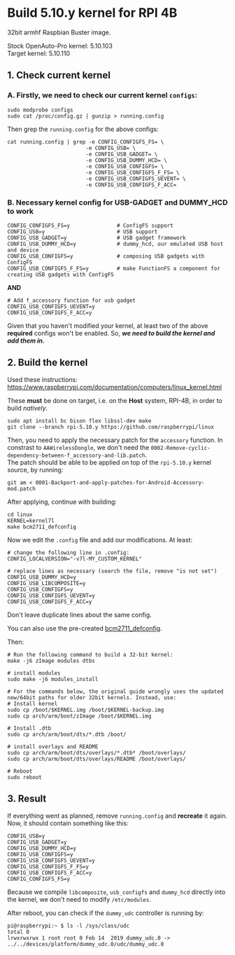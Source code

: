 # Build 5.10.y kernel for RPI 4B 

32bit armhf Raspbian Buster image.

Stock OpenAuto-Pro kernel: 5.10.103  
Target kernel: 5.10.110

## 1. Check current kernel

###  A. Firstly, we need to check our current kernel `configs`:

```
sudo modprobe configs
sudo cat /proc/config.gz | gunzip > running.config
```

Then grep the `running.config` for the above configs:
```
cat running.config | grep -e CONFIG_CONFIGFS_FS= \
                         -e CONFIG_USB= \
                         -e CONFIG_USB_GADGET= \
                         -e CONFIG_USB_DUMMY_HCD= \
                         -e CONFIG_USB_CONFIGFS= \
                         -e CONFIG_USB_CONFIGFS_F_FS= \
                         -e CONFIG_USB_CONFIGFS_UEVENT= \
                         -e CONFIG_USB_CONFIGFS_F_ACC=
```

### B. Necessary kernel config for USB-GADGET and DUMMY_HCD to work

```
CONFIG_CONFIGFS_FS=y               # ConfigFS support
CONFIG_USB=y                       # USB support
CONFIG_USB_GADGET=y                # USB gadget framework
CONFIG_USB_DUMMY_HCD=y             # dummy_hcd, our emulated USB host and device
CONFIG_USB_CONFIGFS=y              # composing USB gadgets with ConfigFS
CONFIG_USB_CONFIGFS_F_FS=y         # make FunctionFS a component for creating USB gadgets with ConfigFS
```

**AND**

```
# Add f_accessory function for usb gadget
CONFIG_USB_CONFIGFS_UEVENT=y
CONFIG_USB_CONFIGFS_F_ACC=y
```

Given that you haven't modified your kernel, at least two of the above **required** configs won't be enabled. So, ***we need to build the kernel and add them in.*** 

## 2. Build the kernel 

Used these instructions: https://www.raspberrypi.com/documentation/computers/linux_kernel.html

These **must** be done on target, i.e. on the **Host** system, RPI-4B, in order to build *natively*. 

```
sudo apt install bc bison flex libssl-dev make
git clone --branch rpi-5.10.y https://github.com/raspberrypi/linux
```
Then, you need to apply the necessary patch for the `accessory` function. In constrast to `AAWirelessDongle`, we don't need the `0002-Remove-cyclic-dependency-between-f_accessory-and-lib.patch`.  
The patch should be able to be applied on top of the `rpi-5.10.y` kernel source, by running:
```
git am < 0001-Backport-and-apply-patches-for-Android-Accessory-mod.patch
```

After applying, continue with building:

```
cd linux
KERNEL=kernel7l
make bcm2711_defconfig
```

Now we edit the `.config` file and add our modifications. At least:
```
# change the following line in .config:
CONFIG_LOCALVERSION="-v7l-MY_CUSTOM_KERNEL"

# replace lines as necessary (search the file, remove "is not set")
CONFIG_USB_DUMMY_HCD=y
CONFIG_USB_LIBCOMPOSITE=y
CONFIG_USB_CONFIGFS=y
CONFIG_USB_CONFIGFS_UEVENT=y
CONFIG_USB_CONFIGFS_F_ACC=y
```
Don't leave duplicate lines about the same config.

You can also use the pre-created [bcm2711_defconfig](kernel/defconfig/bcm2711_defconfig).

Then:

```
# Run the following command to build a 32-bit kernel:
make -j6 zImage modules dtbs

# install modules
sudo make -j6 modules_install

# For the commands below, the original guide wrongly uses the updated new/64bit paths for older 32bit kernels. Instead, use:
# Install kernel 
sudo cp /boot/$KERNEL.img /boot/$KERNEL-backup.img
sudo cp arch/arm/boot/zImage /boot/$KERNEL.img

# Install .dtb
sudo cp arch/arm/boot/dts/*.dtb /boot/

# install overlays and README
sudo cp arch/arm/boot/dts/overlays/*.dtb* /boot/overlays/
sudo cp arch/arm/boot/dts/overlays/README /boot/overlays/

# Reboot
sudo reboot
```

## 3. Result

If everything went as planned, remove `running.config` and **recreate** it again. Now, it should contain something like this: 

```
CONFIG_USB=y
CONFIG_USB_GADGET=y
CONFIG_USB_DUMMY_HCD=y
CONFIG_USB_CONFIGFS=y
CONFIG_USB_CONFIGFS_UEVENT=y
CONFIG_USB_CONFIGFS_F_FS=y
CONFIG_USB_CONFIGFS_F_ACC=y
CONFIG_CONFIGFS_FS=y
```

Because we compile `libcomposite`, `usb_configfs` and `dummy_hcd` directly into the kernel, we don't need to modify `/etc/modules`.

After reboot, you can check if the `dummy_udc` controller is running by:

```
pi@raspberrypi:~ $ ls -l /sys/class/udc
total 0
lrwxrwxrwx 1 root root 0 Feb 14  2019 dummy_udc.0 -> ../../devices/platform/dummy_udc.0/udc/dummy_udc.0
```
